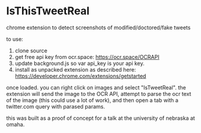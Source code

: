 # IsThisTweetReal
chrome extension to detect screenshots of modified/doctored/fake tweets

to use:
1. clone source
2. get free api key from ocr.space: https://ocr.space/OCRAPI
3. update background.js so var api_key is your api key. 
4. install as unpacked extension as described here: https://developer.chrome.com/extensions/getstarted


once loaded. you can right click on images and select "IsTweetReal". the extension will send the image to the OCR API, attempt to parse the ocr text of the image (this could use a lot of work), and then open a tab with a twitter.com query with parased params.

this was built as a proof of concept for a talk at the university of nebraska at omaha. 

